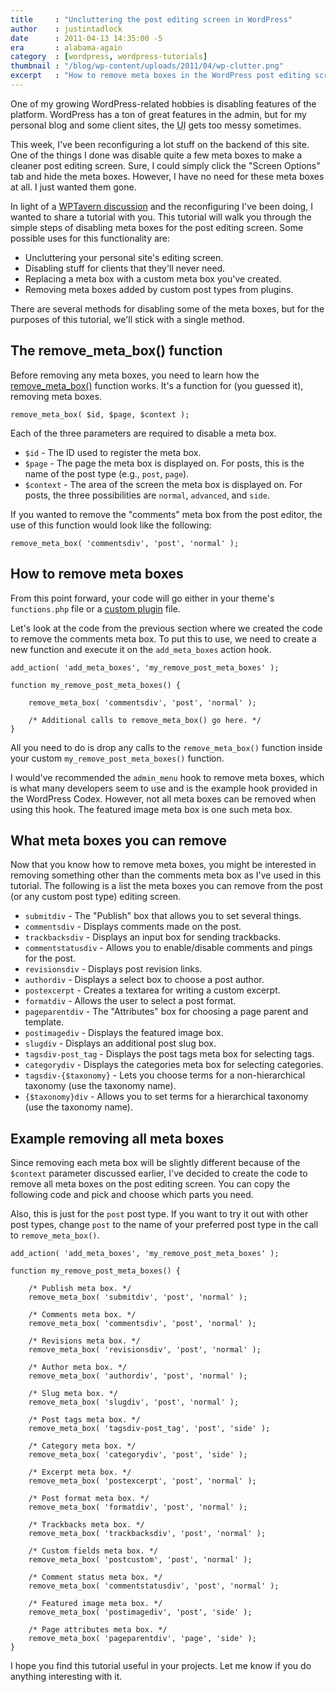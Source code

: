 ```yaml
---
title     : "Uncluttering the post editing screen in WordPress"
author    : justintadlock
date      : 2011-04-13 14:35:00 -5
era       : alabama-again
category  : [wordpress, wordpress-tutorials]
thumbnail : "/blog/wp-content/uploads/2011/04/wp-clutter.png"
excerpt   : "How to remove meta boxes in the WordPress post editing screen to make for a less cluttered writing experience."
---
```


One of my growing WordPress-related hobbies is disabling features of the platform.  WordPress has a ton of great features in the admin, but for my personal blog and some client sites, the <acronym title="User Interface">UI</acronym> gets too messy sometimes.

This week, I've been reconfiguring a lot stuff on the backend of this site.  One of the things I done was disable quite a few meta boxes to make a cleaner post editing screen.  Sure, I could simply click the "Screen Options" tab and hide the meta boxes.  However, I have no need for these meta boxes at all.  I just wanted them gone.

In light of a <a href="http://www.wptavern.com/forum/general-wordpress/2219-where-does-wordpress-go-here.html" title="Where Does WordPress Go From Here?">WPTavern discussion</a> and the reconfiguring I've been doing, I wanted to share a tutorial with you.  This tutorial will walk you through the simple steps of disabling meta boxes for the post editing screen.  Some possible uses for this functionality are:

<ul>
	<li>Uncluttering your personal site's editing screen.</li>
	<li>Disabling stuff for clients that they'll never need.</li>
	<li>Replacing a meta box with a custom meta box you've created.</li>
	<li>Removing meta boxes added by custom post types from plugins.</li>
</ul>

There are several methods for disabling some of the meta boxes, but for the purposes of this tutorial, we'll stick with a single method.

## The remove_meta_box() function

Before removing any meta boxes, you need to learn how the <a href="http://codex.wordpress.org/Function_Reference/remove_meta_box" title="WordPress Codex: remove_meta_box()">remove_meta_box()</a> function works.  It's a function for (you guessed it), removing meta boxes.

```
remove_meta_box( $id, $page, $context );
```

Each of the three parameters are required to disable a meta box.

<ul>
	<li><code>$id</code> - The ID used to register the meta box.</li>
	<li><code>$page</code> - The page the meta box is displayed on. For posts, this is the name of the post type (e.g., <code>post</code>, <code>page</code>).</li>
	<li><code>$context</code> - The area of the screen the meta box is displayed on.  For posts, the three possibilities are <code>normal</code>, <code>advanced</code>, and <code>side</code>.
</ul>

If you wanted to remove the "comments" meta box from the post editor, the use of this function would look like the following:

```
remove_meta_box( 'commentsdiv', 'post', 'normal' );
```

## How to remove meta boxes

From this point forward, your code will go either in your theme's <code>functions.php</code> file or a <a href="http://justintadlock.com/archives/2011/02/02/creating-a-custom-functions-plugin-for-end-users" title="Creating a custom functions plugin for end users">custom plugin</a> file.

Let's look at the code from the previous section where we created the code to remove the comments meta box.  To put this to use, we need to create a new function and execute it on the <code>add_meta_boxes</code> action hook.

```
add_action( 'add_meta_boxes', 'my_remove_post_meta_boxes' );

function my_remove_post_meta_boxes() {

	remove_meta_box( 'commentsdiv', 'post', 'normal' );

	/* Additional calls to remove_meta_box() go here. */
}
```

All you need to do is drop any calls to the <code>remove_meta_box()</code> function inside your custom <code>my_remove_post_meta_boxes()</code> function.

<p class="alert">I would've recommended the <code>admin_menu</code> hook to remove meta boxes, which is what many developers seem to use and is the example hook provided in the WordPress Codex.  However, not all meta boxes can be removed when using this hook.  The featured image meta box is one such meta box.</p>

## What meta boxes you can remove

Now that you know how to remove meta boxes, you might be interested in removing something other than the comments meta box as I've used in this tutorial.  The following is a list the meta boxes you can remove from the post (or any custom post type) editing screen.

<ul>
	<li><code>submitdiv</code> - The "Publish" box that allows you to set several things.</li>
	<li><code>commentsdiv</code> - Displays comments made on the post.</li>
	<li><code>trackbacksdiv</code> - Displays an input box for sending trackbacks.</li>
	<li><code>commentstatusdiv</code> - Allows you to enable/disable comments and pings for the post.</li>
	<li><code>revisionsdiv</code> - Displays post revision links.</li>
	<li><code>authordiv</code> - Displays a select box to choose a post author.</li>
	<li><code>postexcerpt</code> - Creates a textarea for writing a custom excerpt.</li>
	<li><code>formatdiv</code> - Allows the user to select a post format.</li>
	<li><code>pageparentdiv</code> - The "Attributes" box for choosing a page parent and template.</li>
	<li><code>postimagediv</code> - Displays the featured image box.</li>
	<li><code>slugdiv</code> - Displays an additional post slug box.</li>
	<li><code>tagsdiv-post_tag</code> - Displays the post tags meta box for selecting tags.</li>
	<li><code>categorydiv</code> - Displays the categories meta box for selecting categories.</li>
	<li><code>tagsdiv-{$taxonomy}</code> - Lets you choose terms for a non-hierarchical taxonomy (use the taxonomy name).</li>
	<li><code>{$taxonomy}div</code> - Allows you to set terms for a hierarchical taxonomy (use the taxonomy name).</li>
</ul>

## Example removing all meta boxes

Since removing each meta box will be slightly different because of the <code>$context</code> parameter discussed earlier, I've decided to create the code to remove all meta boxes on the post editing screen.  You can copy the following code and pick and choose which parts you need.

Also, this is just for the <code>post</code> post type.  If you want to try it out with other post types, change <code>post</code> to the name of your preferred post type in the call to <code>remove_meta_box()</code>.

```
add_action( 'add_meta_boxes', 'my_remove_post_meta_boxes' );

function my_remove_post_meta_boxes() {

	/* Publish meta box. */
	remove_meta_box( 'submitdiv', 'post', 'normal' );

	/* Comments meta box. */
	remove_meta_box( 'commentsdiv', 'post', 'normal' );

	/* Revisions meta box. */
	remove_meta_box( 'revisionsdiv', 'post', 'normal' );

	/* Author meta box. */
	remove_meta_box( 'authordiv', 'post', 'normal' );

	/* Slug meta box. */
	remove_meta_box( 'slugdiv', 'post', 'normal' );

	/* Post tags meta box. */
	remove_meta_box( 'tagsdiv-post_tag', 'post', 'side' );

	/* Category meta box. */
	remove_meta_box( 'categorydiv', 'post', 'side' );

	/* Excerpt meta box. */
	remove_meta_box( 'postexcerpt', 'post', 'normal' );

	/* Post format meta box. */
	remove_meta_box( 'formatdiv', 'post', 'normal' );

	/* Trackbacks meta box. */
	remove_meta_box( 'trackbacksdiv', 'post', 'normal' );

	/* Custom fields meta box. */
	remove_meta_box( 'postcustom', 'post', 'normal' );

	/* Comment status meta box. */
	remove_meta_box( 'commentstatusdiv', 'post', 'normal' );

	/* Featured image meta box. */
	remove_meta_box( 'postimagediv', 'post', 'side' );

	/* Page attributes meta box. */
	remove_meta_box( 'pageparentdiv', 'page', 'side' );
}
```

I hope you find this tutorial useful in your projects.  Let me know if you do anything interesting with it.
